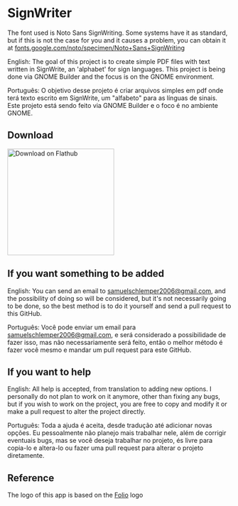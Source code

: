 # SignWriter

The font used is Noto Sans SignWriting. Some systems have it as standard, but if 
this is not the case for you and it causes a problem, you can obtain it at 
[fonts.google.com/noto/specimen/Noto+Sans+SignWriting](https://fonts.google.com/noto/specimen/Noto+Sans+SignWriting)

English: The goal of this project is to create simple PDF files with text 
written in SignWrite, an 'alphabet' for sign languages. This project is being 
done via GNOME Builder and the focus is on the GNOME environment.

Português: O objetivo desse projeto é criar arquivos simples em pdf onde terá 
texto escrito em SignWrite, um "alfabeto" para as línguas de sinais. Este 
projeto está sendo feito via GNOME Builder e o foco é no ambiente GNOME.

## Download

<a href='https://flathub.org/apps/io.github.Samuel_Schlemper_Schlemuel.SignWriter'>
<img width='240' alt='Download on Flathub' src='https://flathub.org/assets/badges/flathub-badge-en.png'/>
</a>

## If you want something to be added

English: You can send an email to samuelschlemper2006@gmail.com, and the 
possibility of doing so will be considered, but it's not necessarily going to be 
done, so the best method is to do it yourself and send a pull request to this GitHub.

Português: Você pode enviar um email para samuelschlemper2006@gmail.com, e será 
considerado a possibilidade de fazer isso, mas não necessariamente será feito, 
então o melhor método é fazer você mesmo e mandar um pull request para este GitHub.

## If you want to help

English: All help is accepted, from translation to adding new options. I 
personally do not plan to work on it anymore, other than fixing any bugs, but if 
you wish to work on the project, you are free to copy and modify it or make a
pull request to alter the project directly.

Português: Toda a ajuda é aceita, desde tradução até adicionar novas opções. 
Eu pessoalmente não planejo mais trabalhar nele, além de corrigir eventuais bugs, 
mas se você deseja trabalhar no projeto, és livre para copia-lo e altera-lo ou 
fazer uma pull request para alterar o projeto diretamente.

## Reference

The logo of this app is based on the [Folio](https://flathub.org/apps/com.toolstack.Folio)
logo

